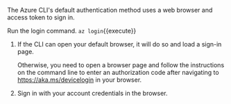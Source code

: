 The Azure CLI's default authentication method uses a web browser and access token to sign in.

Run the login command.
`az login`{{execute}} 

1. If the CLI can open your default browser, it will do so and load a sign-in page.

    Otherwise, you need to open a browser page and follow the instructions on the command line to enter an authorization code after navigating to https://aka.ms/devicelogin in your browser.

2. Sign in with your account credentials in the browser.